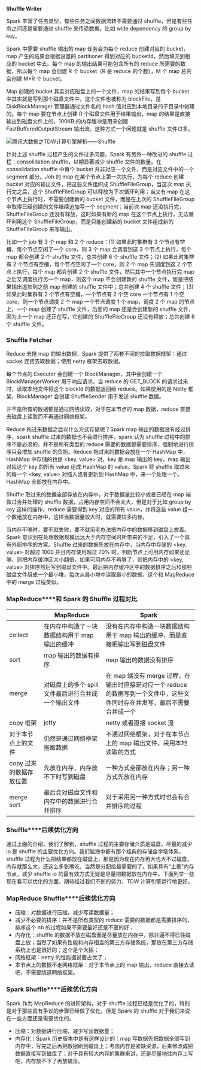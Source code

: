**Shuffle Writer**

Spark 丰富了任务类型，有些任务之间数据流转不需要通过 shuffle，但是有些任务之间还是需要通过 shuffle 来传递数据，比如 wide dependency 的 group by key。

Spark 中需要 shuffle 输出的 map 任务会为每个 reduce 创建对应的 bucket，map 产生的结果会根据设置的 partitioner 得到对应的 bucketId，然后填充到相应的 bucket 中去。每个 map 的输出结果可能包含所有的 reduce 所需要的数据，所以每个 map 会创建 R 个 bucket（R 是 reduce 的个数），M 个 map 总共会创建 M*R 个 bucket。

Map 创建的 bucket 其实对应磁盘上的一个文件，map 的结果写到每个 bucket 中其实就是写到那个磁盘文件中，这个文件也被称为 blockFile，是 DiskBlockManager 管理器通过文件名的 hash 值对应到本地目录的子目录中创建的。每个 map 要在节点上创建 R 个磁盘文件用于结果输出，map 的结果是直接输出到磁盘文件上的，100KB 的内存缓冲是用来创建 FastBufferedOutputStream 输出流。这种方式一个问题就是 shuffle 文件过多。

![腾讯大数据之TDW计算引擎解析——Shuffle](D:\superz\BigData-A-Question\Spark\images\4f6760e31d02437478a0b7788a1fd68c-1589164902906.png)

针对上述 shuffle 过程产生的文件过多问题，Spark 有另外一种改进的 shuffle 过程：consolidation shuffle，以期显著减少 shuffle 文件的数量。在 consolidation shuffle 中每个 bucket 并非对应一个文件，而是对应文件中的一个 segment 部分。Job 的 map 在某个节点上第一次执行，为每个 reduce 创建 bucket 对应的输出文件，把这些文件组织成 ShuffleFileGroup，当这次 map 执行完之后，这个 ShuffleFileGroup 可以释放为下次循环利用；当又有 map 在这个节点上执行时，不需要创建新的 bucket 文件，而是在上次的 ShuffleFileGroup 中取得已经创建的文件继续追加写一个 segment；当前次 map 还没执行完，ShuffleFileGroup 还没有释放，这时如果有新的 map 在这个节点上执行，无法循环利用这个 ShuffleFileGroup，而是只能创建新的 bucket 文件组成新的 ShuffleFileGroup 来写输出。

比如一个 job 有 3 个 map 和 2 个 reduce：(1) 如果此时集群有 3 个节点有空槽，每个节点空闲了一个 core，则 3 个 map 会调度到这 3 个节点上执行，每个 map 都会创建 2 个 shuffle 文件，总共创建 6 个 shuffle 文件；(2) 如果此时集群有 2 个节点有空槽，每个节点空闲了一个 core，则 2 个 map 先调度到这 2 个节点上执行，每个 map 都会创建 2 个 shuffle 文件，然后其中一个节点执行完 map 之后又调度执行另一个 map，则这个 map 不会创建新的 shuffle 文件，而是把结果输出追加到之前 map 创建的 shuffle 文件中；总共创建 4 个 shuffle 文件；(3) 如果此时集群有 2 个节点有空槽，一个节点有 2 个空 core 一个节点有 1 个空 core，则一个节点调度 2 个 map 一个节点调度 1 个 map，调度 2 个 map 的节点上，一个 map 创建了 shuffle 文件，后面的 map 还是会创建新的 shuffle 文件，因为上一个 map 还正在写，它创建的 ShuffleFileGroup 还没有释放；总共创建 6 个 shuffle 文件。

### **Shuffle Fetcher**

Reduce 去拖 map 的输出数据，Spark 提供了两套不同的拉取数据框架：通过 socket 连接去取数据；使用 netty 框架去取数据。

每个节点的 Executor 会创建一个 BlockManager，其中会创建一个 BlockManagerWorker 用于响应请求。当 reduce 的 GET_BLOCK 的请求过来时，读取本地文件将这个 blockId 的数据返回给 reduce。如果使用的是 Netty 框架，BlockManager 会创建 ShuffleSender 用于发送 shuffle 数据。

并不是所有的数据都是通过网络读取，对于在本节点的 map 数据，reduce 直接去磁盘上读取而不再通过网络框架。

Reduce 拖过来数据之后以什么方式存储呢？Spark map 输出的数据没有经过排序，spark shuffle 过来的数据也不会进行排序，spark 认为 shuffle 过程中的排序不是必须的，并不是所有类型的 reduce 需要的数据都需要排序，强制地进行排序只会增加 shuffle 的负担。Reduce 拖过来的数据会放在一个 HashMap 中，HashMap 中存储的也是 <key, value> 对，key 是 map 输出的 key，map 输出对应这个 key 的所有 value 组成 HashMap 的 value。Spark 将 shuffle 取过来的每一个 <key, value> 对插入或者更新到 HashMap 中，来一个处理一个。HashMap 全部放在内存中。

Shuffle 取过来的数据全部存放在内存中，对于数据量比较小或者已经在 map 端做过合并处理的 shuffle 数据，占用内存空间不会太大，但是对于比如 group by key 这样的操作，reduce 需要得到 key 对应的所有 value，并将这些 value 组一个数组放在内存中，这样当数据量较大时，就需要较多内存。

当内存不够时，要不就失败，要不就用老办法把内存中的数据移到磁盘上放着。Spark 意识到在处理数据规模远远大于内存空间时所带来的不足，引入了一个具有外部排序的方案。Shuffle 过来的数据先放在内存中，当内存中存储的 <key, value> 对超过 1000 并且内存使用超过 70% 时，判断节点上可用内存如果还足够，则把内存缓冲区大小翻倍，如果可用内存不再够了，则把内存中的 <key, value> 对排序然后写到磁盘文件中。最后把内存缓冲区中的数据排序之后和那些磁盘文件组成一个最小堆，每次从最小堆中读取最小的数据，这个和 MapReduce 中的 merge 过程类似。

### **MapReduce****和 Spark 的 Shuffle 过程对比**

|                         | MapReduce                                           | Spark                                                        |
| ----------------------- | --------------------------------------------------- | ------------------------------------------------------------ |
| collect                 | 在内存中构造了一块数据结构用于 map 输出的缓冲       | 没有在内存中构造一块数据结构用于 map 输出的缓冲，而是直接把输出写到磁盘文件 |
| sort                    | map 输出的数据有排序                                | map 输出的数据没有排序                                       |
| merge                   | 对磁盘上的多个 spill 文件最后进行合并成一个输出文件 | 在 map 端没有 merge 过程，在输出时直接是对应一个 reduce 的数据写到一个文件中，这些文件同时存在并发写，最后不需要合并成一个 |
| copy 框架               | jetty                                               | netty 或者直接 socket 流                                     |
| 对于本节点上的文件      | 仍然是通过网络框架拖取数据                          | 不通过网络框架，对于在本节点上的 map 输出文件，采用本地读取的方式 |
| copy 过来的数据存放位置 | 先放在内存，内存放不下时写到磁盘                    | 一种方式全部放在内存；另一种方式先放在内存                   |
| merge sort              | 最后会对磁盘文件和内存中的数据进行合并排序          | 对于采用另一种方式时也会有合并排序的过程                     |

### **Shuffle****后续优化方向**

通过上面的介绍，我们了解到，shuffle 过程的主要存储介质是磁盘，尽量的减少 io 是 shuffle 的主要优化方向。我们脑海中都有那个经典的存储金字塔体系，shuffle 过程为什么把结果都放在磁盘上，那是因为现在内存再大也大不过磁盘，内存就那么大，还这么多张嘴吃，当然是分配给最需要的了。如果具有“土豪”内存节点，减少 shuffle io 的最有效方式无疑是尽量把数据放在内存中。下面列举一些现在看可以优化的方面，期待经过我们不断的努力，TDW 计算引擎运行地更好。

### **MapReduce Shuffle****后续优化方向**

- 压缩：对数据进行压缩，减少写读数据量；
- 减少不必要的排序：并不是所有类型的 reduce 需要的数据都是需要排序的，排序这个 nb 的过程如果不需要最好还是不要的好；
- 内存化：shuffle 的数据不放在磁盘而是尽量放在内存中，除非逼不得已往磁盘上放；当然了如果有性能和内存相当的第三方存储系统，那放在第三方存储系统上也是很好的；这个是个大招；
- 网络框架：netty 的性能据说要占优了；
- 本节点上的数据不走网络框架：对于本节点上的 map 输出，reduce 直接去读吧，不需要绕道网络框架。

### **Spark Shuffle****后续优化方向**

Spark 作为 MapReduce 的进阶架构，对于 shuffle 过程已经是优化了的，特别是对于那些具有争议的步骤已经做了优化，但是 Spark 的 shuffle 对于我们来说在一些方面还是需要优化的。

- 压缩：对数据进行压缩，减少写读数据量；
- 内存化：Spark 历史版本中是有这样设计的：map 写数据先把数据全部写到内存中，写完之后再把数据刷到磁盘上；考虑内存是紧缺资源，后来修改成把数据直接写到磁盘了；对于具有较大内存的集群来讲，还是尽量地往内存上写吧，内存放不下了再放磁盘。